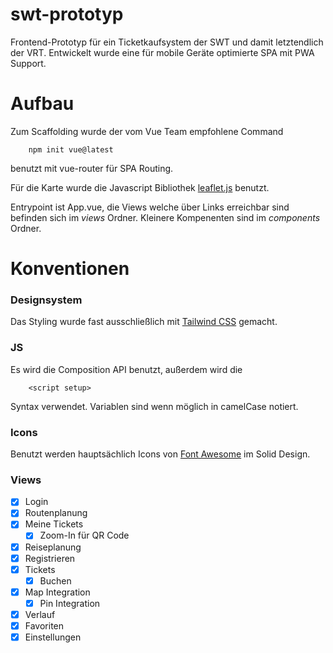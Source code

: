 # swt-prototyp

Frontend-Prototyp für ein Ticketkaufsystem der SWT und damit letztendlich der VRT. Entwickelt wurde eine für mobile Geräte optimierte SPA mit PWA Support.

# Aufbau

Zum Scaffolding wurde der vom Vue Team empfohlene Command

        npm init vue@latest

benutzt mit vue-router für SPA Routing.

Für die Karte wurde die Javascript Bibliothek [leaflet.js](https://leafletjs.com) benutzt.

Entrypoint ist App.vue, die Views welche über Links erreichbar sind befinden sich im _views_ Ordner. Kleinere Kompenenten sind im _components_ Ordner.

# Konventionen

### Designsystem

Das Styling wurde fast ausschließlich mit [Tailwind CSS](https://tailwindcss.com/) gemacht.

### JS

Es wird die Composition API benutzt, außerdem wird die

        <script setup>

Syntax verwendet.
Variablen sind wenn möglich in camelCase notiert.

### Icons

Benutzt werden hauptsächlich Icons von [Font Awesome](https://fontawesome.com/) im Solid Design.

### Views

- [x] Login
- [x] Routenplanung
- [x] Meine Tickets
  - [x] Zoom-In für QR Code
- [x] Reiseplanung
- [x] Registrieren
- [x] Tickets
  - [x] Buchen
- [x] Map Integration
  - [x] Pin Integration
- [x] Verlauf
- [x] Favoriten
- [x] Einstellungen
